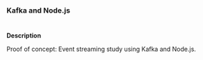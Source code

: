 <h3>Kafka and Node.js</h3>

#
**Description**

Proof of concept: Event streaming study using Kafka and Node.js.
